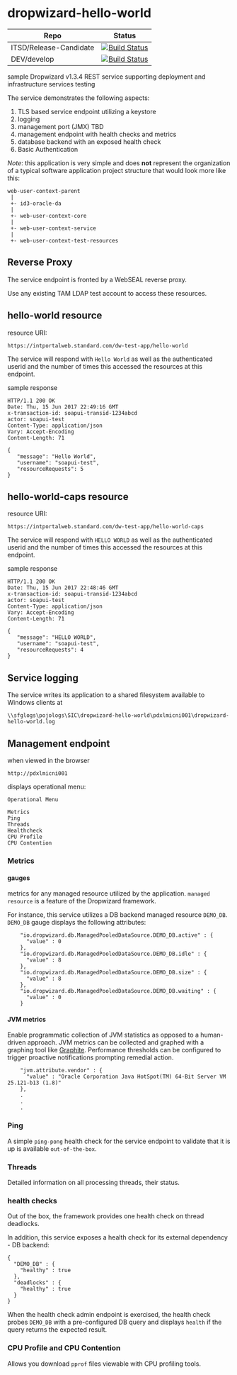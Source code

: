 # dropwizard-hello-world

Repo | Status
--- | ---
ITSD/Release-Candidate | [![Build Status](https://jenkins.standard.com:8443/buildStatus/icon?job=ITSD/dropwizard-hello-world/release-candidate)](https://jenkins.standard.com:8443/job/ITSD/job/dropwizard-hello-world/job/release-candidate/)
DEV/develop | [![Build Status](https://jenkins.standard.com:8443/buildStatus/icon?job=ITSD/dropwizard-hello-world/develop)](https://jenkins.standard.com:8443/job/ITSD/job/dropwizard-hello-world/job/develop/)


sample Dropwizard v1.3.4 REST service supporting deployment and infrastructure services testing

The service demonstrates the following aspects:

1. TLS based service endpoint utilizing a keystore
1. logging
1. management port (JMX) TBD
1. management endpoint with health checks and metrics
1. database backend with an exposed health check
1. Basic Authentication

*Note*: this application is very simple and does **not** represent the organization of a typical software application project structure that would look more like this:

```
web-user-context-parent
 |
 +- id3-oracle-da
 |
 +- web-user-context-core
 |
 +- web-user-context-service
 |
 +- web-user-context-test-resources
```

## Reverse Proxy

The service endpoint is fronted by a WebSEAL reverse proxy.

Use any existing TAM LDAP test account to access these resources.



## hello-world resource

resource URI:

```
https://intportalweb.standard.com/dw-test-app/hello-world
```

The service will respond with `Hello World` as well as the authenticated userid and the number of times this accessed the resources at this endpoint. 

sample response

```
HTTP/1.1 200 OK
Date: Thu, 15 Jun 2017 22:49:16 GMT
x-transaction-id: soapui-transid-1234abcd
actor: soapui-test
Content-Type: application/json
Vary: Accept-Encoding
Content-Length: 71

{
   "message": "Hello World",
   "username": "soapui-test",
   "resourceRequests": 5
}
```

## hello-world-caps resource

resource URI:

```
https://intportalweb.standard.com/dw-test-app/hello-world-caps
```

The service will respond with `HELLO WORLD` as well as the authenticated userid and the number of times this accessed the resources at this endpoint. 

sample response

```
HTTP/1.1 200 OK
Date: Thu, 15 Jun 2017 22:48:46 GMT
x-transaction-id: soapui-transid-1234abcd
actor: soapui-test
Content-Type: application/json
Vary: Accept-Encoding
Content-Length: 71

{
   "message": "HELLO WORLD",
   "username": "soapui-test",
   "resourceRequests": 4
}
```


## Service logging

The service writes its application to a shared filesystem available to Windows clients at

```
\\sfglogs\pojologs\SIC\dropwizard-hello-world\pdxlmicni001\dropwizard-hello-world.log
```
## Management endpoint

when viewed in the browser

```
http://pdxlmicni001
```

displays operational menu:

```
Operational Menu

Metrics
Ping
Threads
Healthcheck
CPU Profile
CPU Contention
```

### Metrics

#### gauges

metrics for any managed resource utilized by the application.
`managed resource` is a feature of the Dropwizard framework.

For instance, this service utilizes a DB backend managed resource `DEMO_DB`.
`DEMO_DB` gauge displays the following attributes:

```
    "io.dropwizard.db.ManagedPooledDataSource.DEMO_DB.active" : {
      "value" : 0
    },
    "io.dropwizard.db.ManagedPooledDataSource.DEMO_DB.idle" : {
      "value" : 8
    },
    "io.dropwizard.db.ManagedPooledDataSource.DEMO_DB.size" : {
      "value" : 8
    },
    "io.dropwizard.db.ManagedPooledDataSource.DEMO_DB.waiting" : {
      "value" : 0
    }
```

#### JVM metrics

Enable programmatic collection of JVM statistics as opposed to a human-driven approach.
JVM metrics can be collected and graphed with a graphing tool like [Graphite](https://graphiteapp.org).  Performance thresholds can be configured to trigger proactive notifications prompting remedial action.


```
    "jvm.attribute.vendor" : {
      "value" : "Oracle Corporation Java HotSpot(TM) 64-Bit Server VM 25.121-b13 (1.8)"
    },
    .
    .
    .
```

### Ping 

A simple `ping-pong` health check for the service endpoint to validate that it is up is available `out-of-the-box`.

### Threads

Detailed information on all processing threads, their status.

### health checks

Out of the box, the framework provides one health check on thread deadlocks.

In addition, this service exposes a health check for its external dependency - DB backend:

```
{
  "DEMO_DB" : {
    "healthy" : true
  },
  "deadlocks" : {
    "healthy" : true
  }
}
```

When the health check admin endpoint is exercised, the health check probes `DEMO_DB` with a pre-configured DB query and displays `health` if the query returns the expected result.
 
### CPU Profile and CPU Contention
 
Allows you download `pprof` files viewable with CPU profiling tools.  
 
